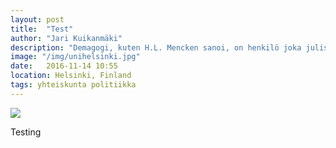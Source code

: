 ```yaml
---
layout: post
title:  "Test"
author: "Jari Kuikanmäki"
description: "Demagogi, kuten H.L. Mencken sanoi, on henkilö joka julistaa doktriineja joiden tietää olevan epätosia, ihmisille joiden tietää olevan idiootteja. Mutta sitten on vielä yliopistoprofessorit."
image: "/img/unihelsinki.jpg"
date:   2016-11-14 10:55
location: Helsinki, Finland
tags: yhteiskunta politiikka
---
```


<div class="post-image">
<img src="{{ "/img/unihelsinki.jpg" | prepend: site.baseurl }}">
</div>

<p>Testing</p>